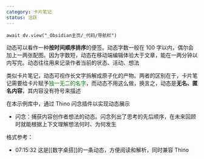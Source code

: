 ```yaml
---
category: 卡片笔记
status: 活跃
---
```

```dataviewjs
await dv.view("_Obsidian主页/_代码/导航栏")
```

动态可以看作一种**按时间顺序排序**的便签。动态字数一般在 100 字以内，偶尔会加上一两张配图。因为字数短，动态在移动端编辑体验大于文章，能在一两分钟以内写完。动态往往用来记录作者当前的状态、活动、想法

类似卡片笔记，动态可视作长文字拆解成原子化的产物。两者的区别在于，卡片笔记需要给卡片赋予<span style="color: green">独一无二的名字</span>，而动态不用这么做，换言之，动态是**无名、匿名内容**，其内容没有符号来描述

在本示例库中，通过 Thino 闪念插件以实现动态展示
- 闪念：捕获内容创作者想法的动态。闪念列出了思考的先后顺序，在未来回顾时就能根据上下文理解想法何时、为何发生

格式参考：
- 07:15:32 
  这是[[数字桌搭]]的一条动态，方便阅读和解析，同时兼容 Thino
